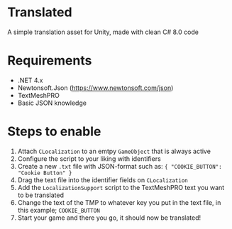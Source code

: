 # Translated
A simple translation asset for Unity, made with clean C# 8.0 code
# Requirements
- .NET 4.x
- Newtonsoft.Json (https://www.newtonsoft.com/json)
- TextMeshPRO
- Basic JSON knowledge
# Steps to enable
1. Attach `CLocalization` to an emtpy `GameObject` that is always active
2. Configure the script to your liking with identifiers
3. Create a new `.txt` file with JSON-format such as:
`{ "COOKIE_BUTTON": "Cookie Button" }`
4. Drag the text file into the identifier fields on `CLocalization`
5. Add the `LocalizationSupport` script to the TextMeshPRO text you want to be translated
6. Change the text of the TMP to whatever key you put in the text file, in this example; `COOKIE_BUTTON`
7. Start your game and there you go, it should now be translated!
